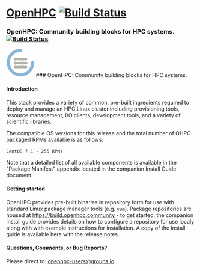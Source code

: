 # [OpenHPC](http://openhpc.community) [![Build Status](http://build.openhpc.community:8080/badge/badge-1.0-CentOS_7.1.png)](https://build.openhpc.community/project/show/OpenHPC:1.0:Factory)

### OpenHPC: Community building blocks for HPC systems. [![Build Status](http://build.openhpc.community:8080/badge/badge-1.0-CentOS_7.1.png)](https://build.openhpc.community/project/show/OpenHPC:1.0:Factory)

![logo](docs/recipes/install/common/figures/ohpc_logo_blue.png) ### OpenHPC: Community building blocks for HPC systems.

#### Introduction

This stack provides a variety of common, pre-built ingredients
required to deploy and manage an HPC Linux cluster including
provisioning tools, resource management, I/O clients, development
tools, and a variety of scientific libraries.

The compatible OS versions for this release and the total number of
OHPC-packaged RPMs availabie is as follows:

	CentOS 7.1 - 255 RPMs

Note that a detailed list of all available components is available in
the "Package Manifest" appendix located in the companion Install
Guide document. 

#### Getting started

OpenHPC provides pre-built binaries in repository form for use with
standard Linux package manager tools (e.g. ```yum```). Package
repositories are housed at https://build.openhpc.community - to get
started, the companion install guide provides details on how to
configure a repository for use localy along with with example
instructions for installation.  A copy of the install guide is
available here with the release notes.

#### Questions, Comments, or Bug Reports?

Please direct to: openhpc-users@groups.io

